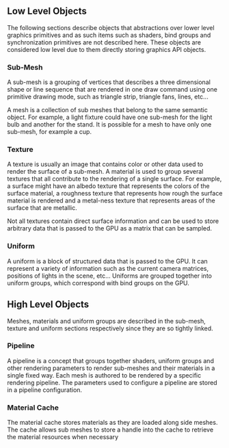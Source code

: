 ## Low Level Objects

The following sections describe objects that abstractions over lower level graphics primitives and as such items such as shaders, bind groups and synchronization primitives are not described here. These objects are considered low level due to them directly storing graphics API objects.

### Sub-Mesh
A sub-mesh is a grouping of vertices that describes a three dimensional shape or line sequence that are rendered in one draw command using one primitive drawing mode, such as triangle strip, triangle fans, lines, etc...

A mesh is a collection of sub meshes that belong to the same semantic object. For example, a light fixture could have one sub-mesh for the light bulb and another for the stand. It is possible for a mesh to have only one sub-mesh, for example a cup.

### Texture
A texture is usually an image that contains color or other data used to render the surface of a sub-mesh. A material is used to group several textures that all contribute to the rendering of a single surface. For example, a surface might have an albedo texture that represents the colors of the surface material, a roughness texture that represents how rough the surface material is rendered and a metal-ness texture that represents areas of the surface that are metallic.

Not all textures contain direct surface information and can be used to store arbitrary data that is passed to the GPU as a matrix that can be sampled.

### Uniform
A uniform is a block of structured data that is passed to the GPU. It can represent a variety of information such as the current camera matrices, positions of lights in the scene, etc... Uniforms are grouped together into uniform groups, which correspond with bind groups on the GPU.

## High Level Objects

Meshes, materials and uniform groups are described in the sub-mesh, texture and uniform sections respectively since they are so tightly linked.

### Pipeline
A pipeline is a concept that groups together shaders, uniform groups and other rendering parameters to render sub-meshes and their materials in a single fixed way. Each mesh is authored to be rendered by a specific rendering pipeline. The parameters used to configure a pipeline are stored in a pipeline configuration.

### Material Cache
The material cache stores materials as they are loaded along side meshes. The cache allows sub meshes to store a handle into the cache to retrieve the material resources when necessary
